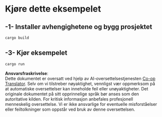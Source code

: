 <!--
CO_OP_TRANSLATOR_METADATA:
{
  "original_hash": "154876082e29d53dc2a2615a65627464",
  "translation_date": "2025-08-18T18:33:20+00:00",
  "source_file": "03-GettingStarted/01-first-server/solution/rust/README.md",
  "language_code": "no"
}
-->
# Kjøre dette eksempelet

## -1- Installer avhengighetene og bygg prosjektet

```bash
cargo build
```

## -3- Kjør eksempelet

```bash
cargo run
```

**Ansvarsfraskrivelse**:  
Dette dokumentet er oversatt ved hjelp av AI-oversettelsestjenesten [Co-op Translator](https://github.com/Azure/co-op-translator). Selv om vi tilstreber nøyaktighet, vennligst vær oppmerksom på at automatiske oversettelser kan inneholde feil eller unøyaktigheter. Det originale dokumentet på sitt opprinnelige språk bør anses som den autoritative kilden. For kritisk informasjon anbefales profesjonell menneskelig oversettelse. Vi er ikke ansvarlige for eventuelle misforståelser eller feiltolkninger som oppstår ved bruk av denne oversettelsen.